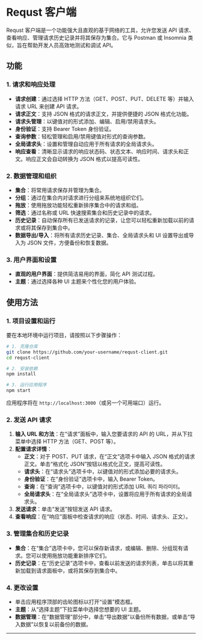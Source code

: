 # Requst 客户端

Requst 客户端是一个功能强大且直观的基于网络的工具，允许您发送 API 请求、查看响应、管理请求历史记录并将其保存为集合。它与 Postman 或 Insomnia 类似，旨在帮助开发人员高效地测试和调试 API。

## 功能

### 1. 请求和响应处理
- **请求创建**：通过选择 HTTP 方法（GET、POST、PUT、DELETE 等）并输入请求 URL 来创建 API 请求。
- **请求正文**：支持 JSON 格式的请求正文，并提供便捷的 JSON 格式化功能。
- **请求头管理**：以键值对的形式添加、编辑、启用/禁用请求头。
- **身份验证**：支持 Bearer Token 身份验证。
- **查询参数**：轻松管理和启用/禁用键值对形式的查询参数。
- **全局请求头**：设置和管理自动应用于所有请求的全局请求头。
- **响应查看**：清晰显示请求的响应状态码、状态文本、响应时间、请求头和正文。响应正文会自动转换为 JSON 格式以提高可读性。

### 2. 数据管理和组织
- **集合**：将常用请求保存并管理为集合。
- **分组**：通过在集合内对请求进行分组来系统地组织它们。
- **拖放**：使用拖放功能轻松重新排序集合中的请求和组。
- **筛选**：通过名称或 URL 快速搜索集合和历史记录中的请求。
- **历史记录**：自动保存所有已发送请求的记录，让您可以轻松重新加载以前的请求或将其保存到集合中。
- **数据导出/导入**：将所有请求历史记录、集合、全局请求头和 UI 设置导出或导入为 JSON 文件，方便备份和恢复数据。

### 3. 用户界面和设置
- **直观的用户界面**：提供简洁易用的界面，简化 API 测试过程。
- **主题**：通过选择各种 UI 主题来个性化您的用户体验。

## 使用方法

### 1. 项目设置和运行

要在本地环境中运行项目，请按照以下步骤操作：

```bash
# 1. 克隆仓库
git clone https://github.com/your-username/requst-client.git
cd requst-client

# 2. 安装依赖
npm install

# 3. 运行应用程序
npm start
```

应用程序将在 `http://localhost:3000`（或另一个可用端口）运行。

### 2. 发送 API 请求

1.  **输入 URL 和方法**：在“请求”面板中，输入您要请求的 API 的 URL，并从下拉菜单中选择 HTTP 方法（GET、POST 等）。
2.  **配置请求详情**：
    *   **正文**：对于 POST、PUT 请求，在“正文”选项卡中输入 JSON 格式的请求正文。单击“格式化 JSON”按钮以格式化正文，提高可读性。
    *   **请求头**：在“请求头”选项卡中，以键值对的形式添加必要的请求头。
    *   **身份验证**：在“身份验证”选项卡中，输入 Bearer Token。
    *   **查询**：在“查询”选项卡中，以键值对的形式添加 URL 쿼리 파라미터。
    *   **全局请求头**：在“全局请求头”选项卡中，设置将应用于所有请求的全局请求头。
3.  **发送请求**：单击“发送”按钮发送 API 请求。
4.  **查看响应**：在“响应”面板中检查请求的响应（状态、时间、请求头、正文）。

### 3. 管理集合和历史记录

-   **集合**：在“集合”选项卡中，您可以保存新请求，或编辑、删除、分组现有请求。您可以使用拖放功能重新排序它们。
-   **历史记录**：在“历史记录”选项卡中，查看以前发送的请求列表，单击以将其重新加载到请求面板中，或将其保存到集合中。

### 4. 更改设置

-   单击应用程序顶部的齿轮图标以打开“设置”模态框。
-   **主题**：从“选择主题”下拉菜单中选择您想要的 UI 主题。
-   **数据管理**：在“数据管理”部分中，单击“导出数据”以备份所有数据，或单击“导入数据”以恢复以前备份的数据。

---